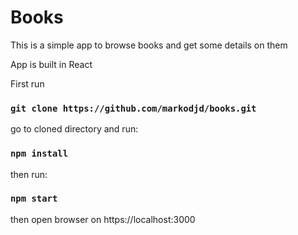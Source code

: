 # Books

This is a simple app to browse books and get some details on them

App is built in React

First run

### `git clone https://github.com/markodjd/books.git`

go to cloned directory and run:

### `npm install`

then run:

### `npm start`

then open browser on https://localhost:3000
